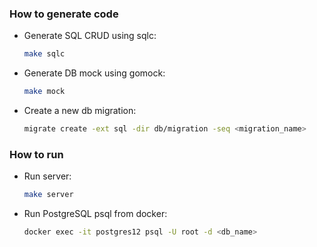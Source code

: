 ### How to generate code

- Generate SQL CRUD using sqlc:

  ```bash
  make sqlc
  ```

- Generate DB mock using gomock:

  ```bash
  make mock
  ```

- Create a new db migration:

  ```bash
  migrate create -ext sql -dir db/migration -seq <migration_name>
  ```

### How to run

- Run server:

  ```bash
  make server
  ```

- Run PostgreSQL psql from docker:

  ```bash
  docker exec -it postgres12 psql -U root -d <db_name>
  ```
